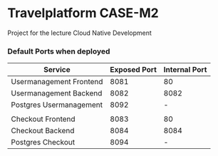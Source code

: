 # Travelplatform CASE-M2
Project for the lecture Cloud Native Development

### Default Ports when deployed
| **Service**             | **Exposed Port** | **Internal Port** |
|-------------------------|------------------|-------------------|
| Usermanagement Frontend | 8081             | 80                |
| Usermanagement Backend  | 8082             | 8082              |
| Postgres Usermanagement | 8092             | -                 |
|                         |                  |                   |
| Checkout Frontend       | 8083             | 80                |
| Checkout Backend        | 8084             | 8084              |
| Postgres Checkout | 8094             | -                 |